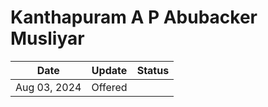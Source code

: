 # Kanthapuram A P Abubacker Musliyar

| Date         | Update  | Status |
| ------------ | ------- | ------ |
| Aug 03, 2024 | Offered |        |
